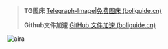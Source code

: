 > **TG图床**  [Telegraph-Image|免费图床 (boliguide.cn)](https://tg.boliguide.cn/) 
>
> **Github文件加速**  [GitHub 文件加速 (boliguide.cn)](https://gh-proxy.boliguide.cn/) 
>
> 

![aira](https://cdn.jsdelivr.net/gh/bolishitoumingde/hexo_img@main/_aria.jpg)
